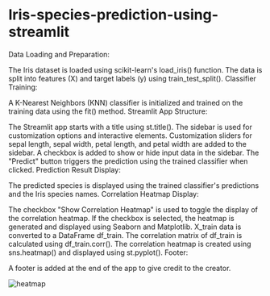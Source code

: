 # Iris-species-prediction-using-streamlit

Data Loading and Preparation:

The Iris dataset is loaded using scikit-learn's load_iris() function.
The data is split into features (X) and target labels (y) using train_test_split().
Classifier Training:

A K-Nearest Neighbors (KNN) classifier is initialized and trained on the training data using the fit() method.
Streamlit App Structure:

The Streamlit app starts with a title using st.title().
The sidebar is used for customization options and interactive elements.
Customization sliders for sepal length, sepal width, petal length, and petal width are added to the sidebar.
A checkbox is added to show or hide input data in the sidebar.
The "Predict" button triggers the prediction using the trained classifier when clicked.
Prediction Result Display:

The predicted species is displayed using the trained classifier's predictions and the Iris species names.
Correlation Heatmap Display:

The checkbox "Show Correlation Heatmap" is used to toggle the display of the correlation heatmap.
If the checkbox is selected, the heatmap is generated and displayed using Seaborn and Matplotlib.
X_train data is converted to a DataFrame df_train.
The correlation matrix of df_train is calculated using df_train.corr().
The correlation heatmap is created using sns.heatmap() and displayed using st.pyplot().
Footer:

A footer is added at the end of the app to give credit to the creator.

![heatmap](https://github.com/CreateJas/Iris-species-prediction-using-streamlit/assets/91935368/5e3f4351-d77c-4cc8-a669-ddbfc2ac702c)

